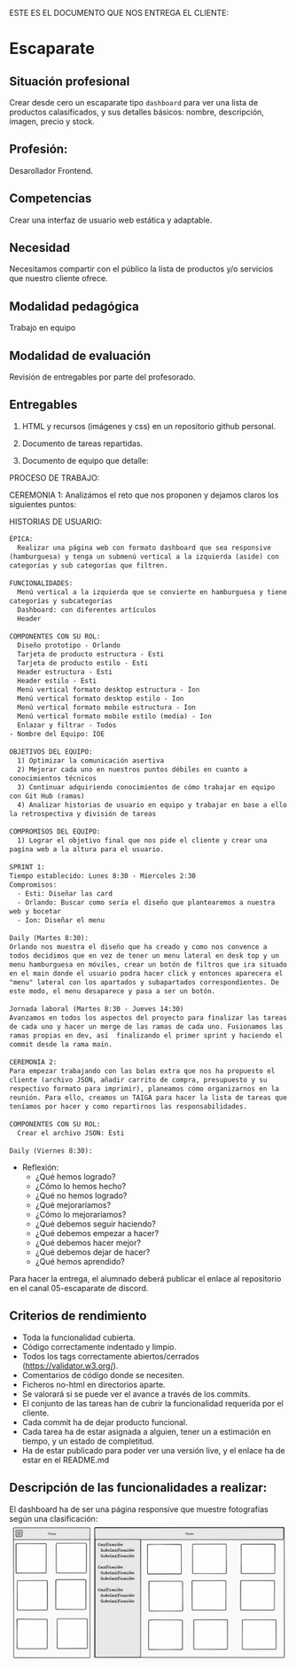 ESTE ES EL DOCUMENTO QUE NOS ENTREGA EL CLIENTE:
# Escaparate 

## Situación profesional

Crear desde cero un escaparate tipo `dashboard` para ver una lista de productos calasificados, y sus detalles básicos: nombre, descripción, imagen, precio y stock.

## Profesión:

Desarollador Frontend.

## Competencias

Crear una interfaz de usuario web estática y adaptable.

## Necesidad

Necesitamos compartir con el público la lista de productos y/o servicios que nuestro cliente ofrece.

## Modalidad pedagógica

Trabajo en equipo

## Modalidad de evaluación

Revisión de entregables por parte del profesorado.

## Entregables

1. HTML y recursos (imágenes y css) en un repositorio github personal.

2. Documento de tareas repartidas.

3. Documento de equipo que detalle:

PROCESO DE TRABAJO:

  CEREMONIA 1:
  Analizámos el reto que nos proponen y dejamos claros los siguientes puntos:

  HISTORIAS DE USUARIO:

    ÉPICA:
      Realizar una página web con formato dashboard que sea responsive (hamburguesa) y tenga un submenú vertical a la izquierda (aside) con categorías y sub categorías que filtren.

    FUNCIONALIDADES:
      Menú vertical a la izquierda que se convierte en hamburguesa y tiene categorías y subcategorías
      Dashboard: con diferentes artículos
      Header

    COMPONENTES CON SU ROL:
      Diseño prototipo - Orlando
      Tarjeta de producto estructura - Esti
      Tarjeta de producto estilo - Esti
      Header estructura - Esti
      Header estilo - Esti
      Menú vertical formato desktop estructura - Ion
      Menú vertical formato desktop estilo - Ion
      Menú vertical formato mobile estructura - Ion
      Menú vertical formato mobile estilo (media) - Ion
      Enlazar y filtrar - Todos
    - Nombre del Equipo: IOE

    OBJETIVOS DEL EQUIPO:
      1) Optimizar la comunicación asertiva
      2) Mejorar cada uno en nuestros puntos débiles en cuanto a conocimientos técnicos
      3) Continuar adquiriendo conocimientos de cómo trabajar en equipo con Git Hub (ramas)
      4) Analizar historias de usuario en equipo y trabajar en base a ello la retrospectiva y división de tareas

    COMPROMISOS DEL EQUIPO:
      1) Lograr el objetivo final que nos pide el cliente y crear una pagína web a la altura para el usuario.

    SPRINT 1:
    Tiempo establecido: Lunes 8:30 - Miercoles 2:30
    Compromisos:
      - Esti: Diseñar las card
      - Orlando: Buscar como sería el diseño que plantearemos a nuestra web y bocetar
      - Ion: Diseñar el menu
    
    Daily (Martes 8:30):
    Orlando nos muestra el diseño que ha creado y como nos convence a todos decidimos que en vez de tener un menu lateral en desk top y un menu hamburguesa en móviles, crear un botón de filtros que ira situado en el main donde el usuario podra hacer click y entonces aparecera el "menu" lateral con los apartados y subapartados correspondientes. De este modo, el menu desaparece y pasa a ser un botón.
    
    Jornada laboral (Martes 8:30 - Jueves 14:30)
    Avanzamos en todos los aspectos del proyecto para finalizar las tareas de cada uno y hacer un merge de las ramas de cada uno. Fusionamos las ramas propias en dev, así  finalizando el primer sprint y haciendo el commit desde la rama main.  
    
    CEREMONIA 2:
    Para empezar trabajando con las bolas extra que nos ha propuesto el cliente (archivo JSON, añadir carrito de compra, presupuesto y su respectivo formato para imprimir), planeamos cómo organizarnos en la reunión. Para ello, creamos un TAIGA para hacer la lista de tareas que teníamos por hacer y como repartirnos las responsabilidades.

    COMPONENTES CON SU ROL:
      Crear el archivo JSON: Esti
      
    Daily (Viernes 8:30):




  - Reflexión:
    - ¿Qué hemos logrado?
    - ¿Cómo lo hemos hecho?
    - ¿Qué no hemos logrado? 
    - ¿Qué mejoraríamos?
    - ¿Cómo lo mejoraríamos?
    - ¿Qué debemos seguir haciendo?
    - ¿Qué debemos empezar a hacer?
    - ¿Qué debemos hacer mejor?
    - ¿Qué debemos dejar de hacer?
    - ¿Qué hemos aprendido?


Para hacer la entrega, el alumnado deberá publicar el enlace al repositorio en el canal 05-escaparate de discord.

## Criterios de rendimiento

- Toda la funcionalidad cubierta.
- Código correctamente indentado y limpio.
- Todos los tags correctamente abiertos/cerrados (https://validator.w3.org/).
- Comentarios de código donde se necesiten.
- Ficheros no-html en directorios aparte.
- Se valorará si se puede ver el avance a través de los commits.
- El conjunto de las tareas han de cubrir la funcionalidad requerida por el cliente.
- Cada commit ha de dejar producto funcional.
- Cada tarea ha de estar asignada a alguien, tener un a estimación en tiempo, y un estado de completitud.
- Ha de estar publicado para poder ver una versión live, y el enlace ha de estar en el README.md 


## Descripción de las funcionalidades a realizar:

El dashboard ha de ser una página responsive que muestre fotografías según una clasificación:
![dashboard](./assets/dashboard.png "dashboard")

